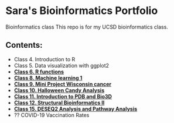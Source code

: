 # Sara's Bioinformatics Portfolio

Bioinformatics class
This repo is for my UCSD bioinformatics class.

## Contents:

- Class 4. Introduction to R
- Class 5. Data visualization with ggplot2
- [**Class 6. R functions**](https://github.com/shdlm33/BGGN213/blob/main/class06/class06/class06_git.md)
- [**Class 8. Machine learning 1**](https://github.com/shdlm33/BGGN213/blob/main/class08/class08_Sara_git.md)
- [**Class 9. Mini Project Wisconsin cancer**](https://github.com/shdlm33/BGGN213/blob/main/class09_mini_project/class09_mini_project/class09_mini_project.md)
- [**Class 10. Halloween Candy Analysis**](https://github.com/shdlm33/BGGN213/blob/main/class10_halloween/class10_halloween_git.md)
- [**Class 11. Introduction to PDB and Bio3D**](https://github.com/shdlm33/BGGN213/blob/main/class11/class11_git.md)
- [**Class 12. Structural Bioinformatics II**](https://github.com/shdlm33/BGGN213/blob/main/class12/class12_git.md)
- [**Class 15. DESEQ2 Analysis and Pathway Analysis**](https://github.com/shdlm33/BGGN213/blob/main/class15/class15_git.md)
- ?? COVID-19 Vaccination Rates
